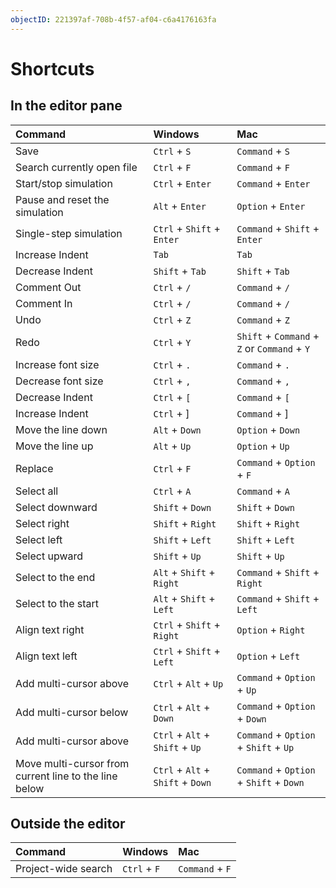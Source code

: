 ```yaml
---
objectID: 221397af-708b-4f57-af04-c6a4176163fa
---
```


# Shortcuts

## In the editor pane

| Command | Windows | Mac |
| :--- | :--- | :--- |
| Save | `Ctrl` + `S` | `Command` + `S` |
| Search currently open file | `Ctrl` + `F` | `Command` + `F` |
| Start/stop simulation | `Ctrl` + `Enter` | `Command` + `Enter` |
| Pause and reset the simulation | `Alt` + `Enter` | `Option` + `Enter` |
| Single-step simulation | `Ctrl` + `Shift` + `Enter` | `Command` + `Shift` + `Enter` |
| Increase Indent | `Tab` | `Tab` |
| Decrease Indent | `Shift` + `Tab` | `Shift` + `Tab` |
| Comment Out | `Ctrl` + `/` | `Command` + `/` |
| Comment In | `Ctrl` + `/` | `Command` + `/` |
| Undo | `Ctrl` + `Z` | `Command` + `Z` |
| Redo | `Ctrl` + `Y` | `Shift` + `Command` + `Z` or `Command` + `Y` |
| Increase font size | `Ctrl` + `.` | `Command` + `.` |
| Decrease font size | `Ctrl` + `,` | `Command` + `,` |
| Decrease Indent | `Ctrl` + `[` | `Command` + `[` |
| Increase Indent | `Ctrl` + \] | `Command` + \] |
| Move the line down | `Alt` + `Down` | `Option` + `Down` |
| Move the line up | `Alt` + `Up` | `Option` + `Up` |
| Replace | `Ctrl` + `F` | `Command` + `Option` + `F` |
| Select all | `Ctrl` + `A` | `Command` + `A` |
| Select downward | `Shift` + `Down` | `Shift` + `Down` |
| Select right | `Shift` + `Right` | `Shift` + `Right` |
| Select left | `Shift` + `Left` | `Shift` + `Left` |
| Select upward | `Shift` + `Up` | `Shift` + `Up` |
| Select to the end | `Alt` + `Shift` + `Right` | `Command` + `Shift` + `Right` |
| Select to the start | `Alt` + `Shift` + `Left` | `Command` + `Shift` + `Left` |
| Align text right | `Ctrl` + `Shift` + `Right` | `Option` + `Right` |
| Align text left | `Ctrl` + `Shift` + `Left` | `Option` + `Left` |
| Add multi-cursor above | `Ctrl` + `Alt` + `Up` | `Command` + `Option` + `Up` |
| Add multi-cursor below | `Ctrl` + `Alt` + `Down` | `Command` + `Option` + `Down` |
| Add multi-cursor above | `Ctrl` + `Alt` + `Shift` + `Up` | `Command` + `Option` + `Shift` + `Up` |
| Move multi-cursor from current line to the line below | `Ctrl` + `Alt` + `Shift` + `Down` | `Command` + `Option` + `Shift` + `Down` |

## Outside the editor

| Command | Windows | Mac |
| :--- | :--- | :--- |
| Project-wide search | `Ctrl` + `F` | `Command` + `F` |

